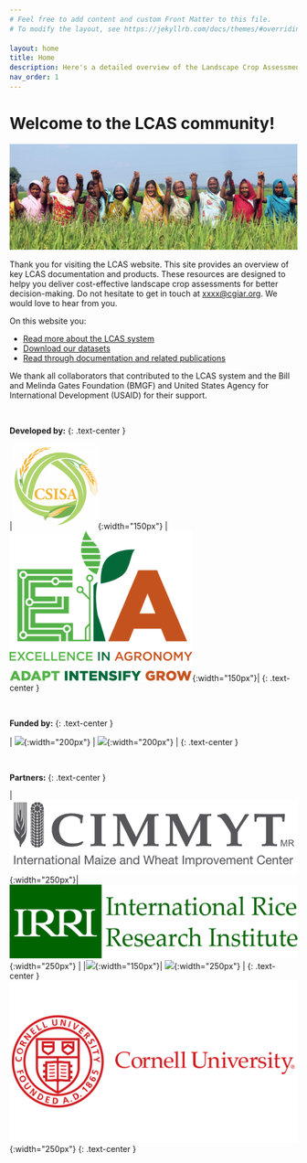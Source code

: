```yaml
---
# Feel free to add content and custom Front Matter to this file.
# To modify the layout, see https://jekyllrb.com/docs/themes/#overriding-theme-defaults

layout: home
title: Home
description: Here's a detailed overview of the Landscape Crop Assessment Survey (LCAS), it's modules and how it helps to collect big data that support sustainability transitions in agriculture. 
nav_order: 1
---
```


# Welcome to the LCAS community!

![](photo.jpg)


Thank you for visiting the LCAS website. This site provides an overview of key LCAS documentation and products. These resources are designed to helpy you deliver cost-effective landscape crop assessments for better decision-making. Do not hesitate to get in touch at xxxx@cgiar.org. We would love to hear from you.

On this website you:
- [Read more about the LCAS system](about/)
- [Download our datasets](datasets/)
- [Read through documentation and related publications](publications/)


We thank all collaborators that contributed to the LCAS system and the Bill and Melinda Gates Foundation (BMGF) and United States Agency for International Development (USAID) for their support.

<br> 

**Developed by:**
{: .text-center }


|![](csisa.png){:width="150px"} | ![](eialogo.png){:width="150px"}|
{: .text-center }

<br>


**Funded by:**
{: .text-center }


| ![](https://csisa.org/wp-content/uploads/sites/2/2021/04/BMGF_logo_csisa_web.png){:width="200px"} | ![](https://csisa.org/wp-content/uploads/sites/2/2021/04/USAID_logo_csisa_web.png){:width="200px"} | 
{: .text-center }

<br>

**Partners:**
{: .text-center }


|![](cimmyt.png){:width="250px"}| ![](irri.png){:width="250px"} |
|![](https://csisa.org/wp-content/uploads/sites/2/2021/04/ifpri_logo_csisa_web.png){:width="150px"}| ![](https://csisa.org/wp-content/uploads/sites/2/2021/04/IWMI_logo_csisa_web.png){:width="250px"} | 
{: .text-center }
![](cornell.png){:width="250px"}
{: .text-center }




